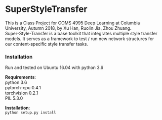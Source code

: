 # SuperStyleTransfer
This is a Class Project for COMS 4995 Deep Learning at Columbia University, Autumn 2018, by Xu Han, Ruolin Jia, Zhou Zhuang.  
Super-Style-Transfer is a base toolkit that integrates multiple style transfer models. It serves as a framework to test / run new network structures for our content-specific style transfer tasks. 

### Installation  
Run and tested on Ubuntu 16.04 with python 3.6  
  
**Requirements**:  
python 3.6  
pytorch-cpu 0.4.1  
torchvision 0.2.1  
PIL 5.3.0 

**Installation**:  
`python setup.py install`
